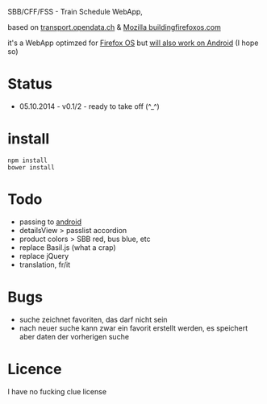 SBB/CFF/FSS - Train Schedule WebApp, 

based on [transport.opendata.ch](http://transport.opendata.ch) & [Mozilla buildingfirefoxos.com](http://buildingfirefoxos.com/building-blocks)

it's a WebApp optimzed for [Firefox OS](https://www.mozilla.org/de/firefox/os/) but [will also work on Android](https://hacks.mozilla.org/2014/06/firefox-os-apps-run-on-android/) (I hope so)


# Status

* 05.10.2014 - v0.1/2 - ready to take off (^_^) 

# install

```
npm install
bower install
```

# Todo

* passing to [android](https://developer.mozilla.org/en-US/Marketplace/Options/Open_web_apps_for_android)
* detailsView > passlist accordion
* product colors > SBB red, bus blue, etc
* replace Basil.js (what a crap)
* replace jQuery
* translation, fr/it

# Bugs

* suche zeichnet favoriten, das darf nicht sein
* nach neuer suche kann zwar ein favorit erstellt werden, es speichert aber daten der vorherigen suche

# Licence

I have no fucking clue license

